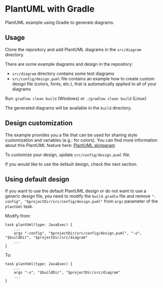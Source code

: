 # PlantUML with Gradle
PlantUML example using Gradle to generate diagrams.

## Usage
Clone the repository and add PlantUML diagrams in the `src/diagram` directory.

There are some example diagrams and design in the repository:

- `src/diagram` directory contains some test diagrams
- `src/config/design.puml` file contains an example how to create custom design file (colors, fonts, etc.), that is automatically applied to all of your diagrams

Run: `gradlew clean build` (Windows) or `./gradlew clean build` (Linux)

The generated diagrams will be available in the `build` directory.

## Design customization
The example provides you a file that can be used for sharing style customization and variables (e.g.: for colors). You can find more information about this PlantUML feature here: [PlantUML skinparam](https://plantuml.com/skinparam)

To customize your design, update `src/config/design.puml` file.

If you would like to use the default design, check the next section.

## Using default design
If you want to use the default PlantUML design or do not want to use a generic design file, you need to modify  the `build.gradle` file and remove `"-config", "$projectDir/src/config/design.puml"` from `args` parameter of the `plantUml` task.

Modify from:
```
task plantUml(type: JavaExec) {
    ...
    args "-config", "$projectDir/src/config/design.puml", "-o", "$buildDir", "$projectDir/src/diagram"
	...
}
``` 

To:
```
task plantUml(type: JavaExec) {
    ...
    args "-o", "$buildDir", "$projectDir/src/diagram"
	...
}
```